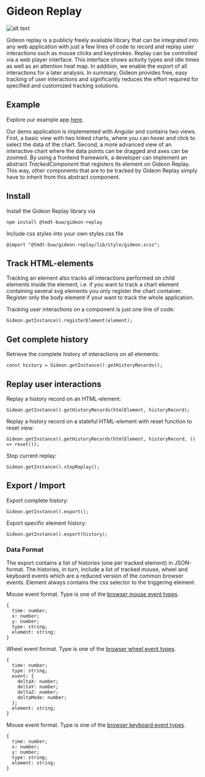 # Gideon Replay

![alt text](https://github.com/tmdt-buw/gideon-replay/blob/master/img/overview.png)

Gideon replay is a publicly freely available library that can be integrated into any web application with just a few lines of code to record and replay user interactions such as mouse clicks and keystrokes. Replay can be controlled via a web player interface. This interface shows activity types and idle times as well as an attention heat map. In addition, we enable the export of all interactions for a later analysis. In summary, Gideon provides free, easy tracking of user interactions and significantly reduces the effort required for specified and customized tracking solutions.

## Example

Explore our example app [here](https://tmdt-buw.github.io/gideon-replay/).

Our demo application is implemented with Angular and contains two views. First, a basic view with two linked charts, where you can hover and click to select the data of the chart. Second, a more advanced view of an interactive chart where the data points can be dragged and axes can be zoomed.
By using a frontend framework, a developer can implement an abstract _TrackedComponent_ that registers its element on Gideon Replay. This way, other components that are to be tracked by Gideon Replay simply have to inherit from this abstract component.

## Install

Install the Gideon Replay library via

```npm install @tmdt-buw/gideon-replay```

Include css styles into your own styles.css file

```@import "@tmdt-buw/gideon-replay/lib/style/gideon.scss";```

## Track HTML-elements

Tracking an element also tracks all interactions performed on child elements inside the element,
i.e. if you want to track a chart element containing several svg elements you only register the chart container.
Register only the body element if your want to track the whole application.

Tracking user interactions on a component is just one line of code:

```Gideon.getInstance().registerElement(element);```

## Get complete history

Retrieve the complete history of interactions on all elements:

```const history = Gideon.getInstance().getHistoryRecords();```

## Replay user interactions

Replay a history record on an HTML-element:

```Gideon.getInstance().getHistoryRecords(htmlElement, historyRecord);```

Replay a history record on a stateful HTML-element with reset function to reset view:

```Gideon.getInstance().getHistoryRecords(htmlElement, historyRecord, () => reset());```

Stop current replay:

```Gideon.getInstance().stopReplay();```

## Export / Import

Export complete history:

```Gideon.getInstance().export();```

Export specific element history:

```Gideon.getInstance().export(history);```

### Data Format

The export contains a list of histories (one per tracked element) in JSON-format. The histories, in turn, include a list of tracked mouse, wheel and keyboard events which are a reduced version of the common browser events.
Element always contains the css selector to the triggering element.

Mouse event format. Type is one of the [browser mouse event types](https://www.w3schools.com/jsref/obj_mouseevent.asp). 
```
{
  time: number;
  x: number;
  y: number;
  type: string;
  element: string;
}
```

Wheel event format. Type is one of the [browser wheel event types](https://www.w3schools.com/jsref/obj_wheelevent.asp).
```
{
  time: number;
  type: string;
  event: {
    deltaX: number;
    deltaY: number;
    deltaZ: number;
    deltaMode: number;
  };
  element: string;
}
```

Mouse event format. Type is one of the [browser keyboard event types](https://www.w3schools.com/jsref/obj_keyboardevent.asp).
```
{
  time: number;
  x: number;
  y: number;
  type: string;
  element: string;
}
```
